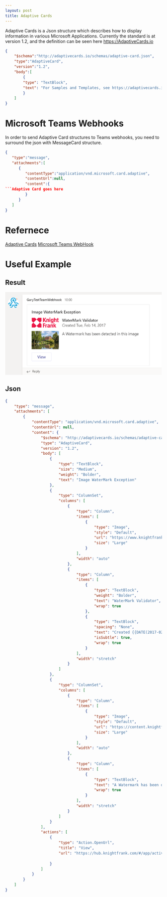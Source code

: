 ```yaml
---
layout: post
title: Adaptive Cards
---
```


Adaptive Cards is a Json structure which describes how to display information in various Microsoft Applications.
Currently the standard is at version 1.2, and the definition can be seen here https://AdaptiveCards.io

```json
{
    "$schema":"http://adaptivecards.io/schemas/adaptive-card.json",
    "type":"AdaptiveCard",
    "version":"1.2",
    "body":[
        {
        "type": "TextBlock",
        "text": "For Samples and Templates, see https://adaptivecards.io/samples](https://adaptivecards.io/samples)",
        }
    ]
}
```

# Microsoft Teams Webhooks
In order to send Adaptive Card structures to Teams webhooks, you need to surround the json with MessageCard structure.

```json
{
   "type":"message",
   "attachments":[
      {
         "contentType":"application/vnd.microsoft.card.adaptive",
         "contentUrl":null,
         "content":{
```Adaptive Card goes here
         }
      }
   ]
}
```

# Refernece
[Adaptive Cards](https://adaptivecards.io/)
[Microsoft Teams WebHook](https://docs.microsoft.com/en-us/microsoftteams/platform/webhooks-and-connectors/how-to/connectors-using#send-adaptive-cards-using-an-incoming-webhook)

# Useful Example

## Result
![Teams-AdaptiveCard](/Images/Teams-AdaptiveCard.png)
## Json
```Json
{
	"type": "message",
	"attachments": [
		{
			"contentType": "application/vnd.microsoft.card.adaptive",
			"contentUrl": null,
			"content": {
				"$schema": "http://adaptivecards.io/schemas/adaptive-card.json",
				"type": "AdaptiveCard",
				"version": "1.2",
                "body": [
                    {
                        "type": "TextBlock",
                        "size": "Medium",
                        "weight": "Bolder",
                        "text": "Image WaterMark Exception"
                    },
                    {
                        "type": "ColumnSet",
                        "columns": [
                            {
                                "type": "Column",
                                "items": [
                                    {
                                        "type": "Image",
                                        "style": "Default",
                                        "url": "https://www.knightfrank.com/library/v3.0/images/knightfranklogo.png",
                                        "size": "Large"
                                    }
                                ],
                                "width": "auto"
                            },
                            {
                                "type": "Column",
                                "items": [
                                    {
                                        "type": "TextBlock",
                                        "weight": "Bolder",
                                        "text": "WaterMark Validator",
                                        "wrap": true
                                    },
                                    {
                                        "type": "TextBlock",
                                        "spacing": "None",
                                        "text": "Created {{DATE(2017-02-14T06:08:39Z,SHORT)}}",
                                        "isSubtle": true,
                                        "wrap": true
                                    }
                                ],
                                "width": "stretch"
                            }
                        ]
                    },
                    {
                        "type": "ColumnSet",
                        "columns": [
                            {
                                "type": "Column",
                                "items": [
                                    {
                                        "type": "Image",
                                        "style": "Default",
                                        "url": "https://content.knightfrank.com/property/cbm190150/images/b2bee1c5-3dfa-4bbd-9d13-94cde2044822-0.jpg?cio=true&w=730",
                                        "size": "Large"
                                    }
                                ],
                                "width": "auto"
                            },
                            {
                                "type": "Column",
                                "items": [
                                    {
                                        "type": "TextBlock",
                                        "text": "A Watermark has been detected in this image",
                                        "wrap": true
                                    }
                                ],
                                "width": "stretch"
                            }
                        ]
                    }
                ],
                "actions": [
                    {
                        "type": "Action.OpenUrl",
                        "title": "View",
                        "url": "https://hub.knightfrank.com/#/app/activity/view/60c1d8fb-1bd7-ea11-a95a-000d3ab2efee?tabname=Marketing"

                    }
                ]
			}
		}
	]
}
```
